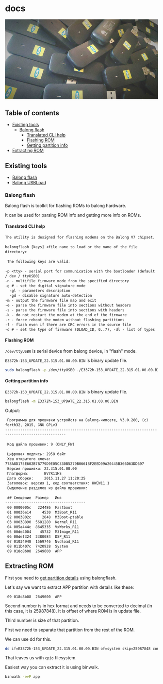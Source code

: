 # docs

![Modems](https://github.com/balong-toolkit/docs/raw/master/images/modems.jpg)

## Table of contents

<!-- vim-markdown-toc GFM -->

* [Existing tools](#existing-tools)
	* [Balong flash](#balong-flash)
		* [Translated CLI help](#translated-cli-help)
		* [Flashing ROM](#flashing-rom)
		* [Getting partition info](#getting-partition-info)
* [Extracting ROM](#extracting-rom)

<!-- vim-markdown-toc -->

## Existing tools

* [Balong flash](https://github.com/forth32/balongflash)
* [Balong USBLoad](https://github.com/forth32/balong-usbdload)

### Balong flash

Balong flash is toolkit for flashing ROMs to balong hardware. 

It can be used for parsing ROM info and getting more info on ROMs. 

#### Translated CLI help

```
The utility is designed for flashing modems on the Balong V7 chipset.

balongflash [keys] <file name to load or the name of the file directory>

 The following keys are valid:

-p <tty> - serial port for communication with the bootloader (default / dev / ttyUSB0)
-n - multifile firmware mode from the specified directory
-g # - set the digital signature mode
  -gl - parameters description
  -gd - disable signature auto-detection
-m - output the firmware file map and exit
-e - parse the firmware file into sections without headers
-s - parse the firmware file into sections with headers
-k - do not restart the modem at the end of the firmware
-r - force reboot the modem without flashing partitions
-f - flash even if there are CRC errors in the source file
-d # - set the type of firmware (DLOAD_ID, 0..7), -dl - list of types
```

#### Flashing ROM

`/dev/ttyUSB0` is serial device from balong device, in "flash" mode. 

`E3372h-153_UPDATE_22.315.01.00.00.BIN` is binary update file. 

```bash
sudo balongflash -p /dev/ttyUSB0 ./E3372h-153_UPDATE_22.315.01.00.00.BIN
```

#### Getting partition info

`E3372h-153_UPDATE_22.315.01.00.00.BIN` is binary update file. 

```bash
balongflash -m E3372h-153_UPDATE_22.315.01.00.00.BIN
```

Output: 

```
 Программа для прошивки устройств на Balong-чипсете, V3.0.280, (c) forth32, 2015, GNU GPLv3
--------------------------------------------------------------------------------------------------

 Код файла прошивки: 9 (ONLY_FW)
                                 
 Цифровая подпись: 2958 байт
 Хеш открытого ключа: 778A8D175E602B7B779D9E05C330B5279B0661BF2EED99A20445B366D63DD697
 Версия прошивки: 22.315.01.00.00
 Платформа:       BV7R11HS
 Дата сборки:     2015.11.27 11:20:25
 Заголовок: версия 1, код соответствия: HWEW11.1
 Выделение разделов из файла прошивки:

 ## Смещение  Размер   Имя
-------------------------------------
 00 0000005c   224486  Fastboot
 01 00036e14     4530  M3Boot_R11
 02 0003802c     2048  M3Boot-ptable
 03 00038890  5681280  Kernel_R11
 04 005a444c  8645335  VxWorks_R11
 05 00de4004    45732  M3Image_R11
 06 00def324  2380084  DSP_R11
 07 01034948  1569746  Nvdload_R11
 08 011b407c  7420928  System
 09 018c8b08  2649600  APP
```

## Extracting ROM

First you need to [get partition details](#getting-partition-info) using balongflash. 

Let's say we want to extract APP partition with details like these: 

```
 09 018c8b08  2649600  APP
```

Second number is in hex format and needs to be converted to decimal (in this case, it is 25987848). It is offset of where ROM is in update file. 

Third number is size of that partition. 

First we need to separate that partition from the rest of the ROM. 

We can use dd for this. 

```bash
dd if=E3372h-153_UPDATE_22.315.01.00.00.BIN of=system skip=25987848 count=2649600 bs=1 status=progress
```

That leaves us with `cpio` filesystem. 

Easiest way you can extract it is using binwalk. 

```bash
binwalk -evP app
```

